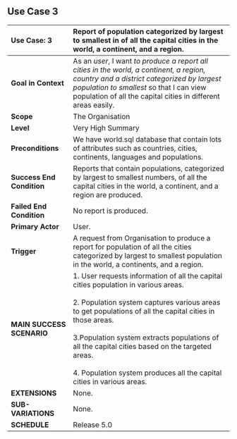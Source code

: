 ## Use Case 3

|  Use Case: 3 | Report of population categorized by largest to smallest in of all the capital cities in the world, a continent, and a region. |
|:--------|:------------|
| **Goal in Context** | As an *user*, I want *to produce a report all cities in the world, a continent, a region, country and a district categorized by largest population to smallest* so that I can view population of all the capital cities in different areas easily. <br>|
| **Scope** | The Organisation|
| **Level** | Very High Summary |
|**Preconditions**| We have world.sql database that contain lots of attributes such as countries, cities, continents, languages and populations.|
|**Success End Condition**| Reports that contain populations, categorized by largest to smallest numbers, of all the capital cities in the world, a continent, and a region are produced.|
|**Failed End Condition**| No report is produced.|
|**Primary Actor**| User.|
|**Trigger**| A request from Organisation to produce a report for population of all the cities categorized by largest to smallest population in the world, a continents, and a region.|
|**MAIN SUCCESS SCENARIO**| 1. User requests information of all the capital cities population in various areas. <br><br>2. Population system captures various areas to get populations of all the capital cities in those areas.<br><br>3.Population system extracts populations of all the capital cities based on the targeted areas.<br><br>4. Population system produces all the capital cities in various areas.<br> |
|**EXTENSIONS**| None. |
|**SUB-VARIATIONS**| None. |
|**SCHEDULE**| Release 5.0 |